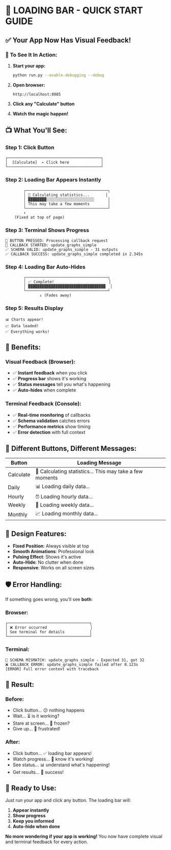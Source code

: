 # 🎯 LOADING BAR - QUICK START GUIDE

## ✅ **Your App Now Has Visual Feedback!**

### 🚀 **To See It In Action:**

1. **Start your app:**
   ```bash
   python run.py --enable-debugging --debug
   ```

2. **Open browser:**
   ```
   http://localhost:8085
   ```

3. **Click any "Calculate" button**

4. **Watch the magic happen!**

## 📺 **What You'll See:**

### **Step 1: Click Button**
```
┌─────────────────────────────────────────┐
│  [Calculate]  ← Click here              │
└─────────────────────────────────────────┘
```

### **Step 2: Loading Bar Appears Instantly**
```
        ┌────────────────────────────────────┐
        │ 🔄 Calculating statistics...       │
        │ ▓▓▓▓▓▓▓▓░░░░░░░░░░░░░░░░░░░░░      │
        │ This may take a few moments        │
        └────────────────────────────────────┘
        ↑
    (Fixed at top of page)
```

### **Step 3: Terminal Shows Progress**
```
🔄 BUTTON PRESSED: Processing callback request
🔄 CALLBACK STARTED: update_graphs_simple
✅ SCHEMA VALID: update_graphs_simple - 31 outputs
✅ CALLBACK SUCCESS: update_graphs_simple completed in 2.345s
```

### **Step 4: Loading Bar Auto-Hides**
```
        ┌────────────────────────────────────┐
        │ ✅ Complete!                        │
        │ ▓▓▓▓▓▓▓▓▓▓▓▓▓▓▓▓▓▓▓▓▓▓▓▓▓▓▓▓▓▓▓▓▓▓  │
        └────────────────────────────────────┘
               ↓ (Fades away)
```

### **Step 5: Results Display**
```
📊 Charts appear!
📈 Data loaded!
✅ Everything works!
```

## 🎯 **Benefits:**

### **Visual Feedback (Browser):**
- ✅ **Instant feedback** when you click
- ✅ **Progress bar** shows it's working
- ✅ **Status messages** tell you what's happening
- ✅ **Auto-hides** when complete

### **Terminal Feedback (Console):**
- ✅ **Real-time monitoring** of callbacks
- ✅ **Schema validation** catches errors
- ✅ **Performance metrics** show timing
- ✅ **Error detection** with full context

## 🔄 **Different Buttons, Different Messages:**

| Button | Loading Message |
|--------|----------------|
| Calculate | 🔄 Calculating statistics... This may take a few moments |
| Daily | 📊 Loading daily data... |
| Hourly | ⏰ Loading hourly data... |
| Weekly | 📅 Loading weekly data... |
| Monthly | 📈 Loading monthly data... |

## 🎨 **Design Features:**

- **Fixed Position**: Always visible at top
- **Smooth Animations**: Professional look
- **Pulsing Effect**: Shows it's active
- **Auto-Hide**: No clutter when done
- **Responsive**: Works on all screen sizes

## 🛡️ **Error Handling:**

If something goes wrong, you'll see **both**:

### **Browser:**
```
┌────────────────────────────────────┐
│ ❌ Error occurred                   │
│ See terminal for details           │
└────────────────────────────────────┘
```

### **Terminal:**
```
🚨 SCHEMA MISMATCH: update_graphs_simple - Expected 31, got 32
❌ CALLBACK ERROR: update_graphs_simple failed after 0.123s
[ERROR] Full error context with traceback
```

## 🎉 **Result:**

### **Before:**
- Click button... 😕 nothing happens
- Wait... ⏳ is it working?
- Stare at screen... 🤔 frozen?
- Give up... 😤 frustrated!

### **After:**
- Click button... ✅ loading bar appears!
- Watch progress... 🎯 know it's working!
- See status... 📊 understand what's happening!
- Get results... 🎉 success!

## 🚀 **Ready to Use:**

Just run your app and click any button. The loading bar will:
1. **Appear instantly**
2. **Show progress**
3. **Keep you informed**
4. **Auto-hide when done**

**No more wondering if your app is working!** You now have complete visual and terminal feedback for every action.
